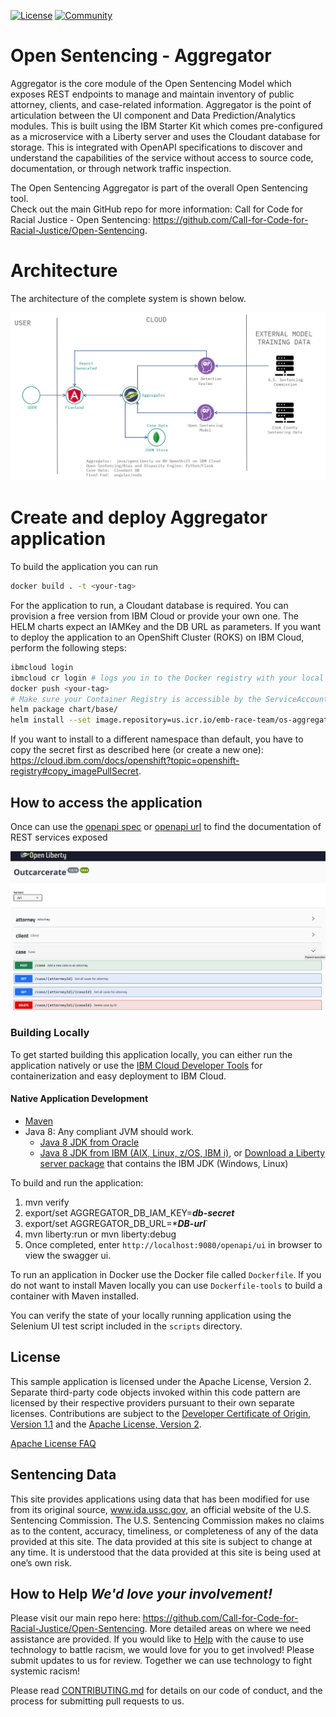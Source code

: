 [![License](https://img.shields.io/badge/License-Apache2-blue.svg)](https://www.apache.org/licenses/LICENSE-2.0) [![Community](https://img.shields.io/badge/Join-Community-blue.svg)](https://developer.ibm.com/callforcode/racial-justice/get-started/)

# Open Sentencing - Aggregator

Aggregator is the core module of the Open Sentencing Model which exposes REST endpoints to manage and maintain inventory of public attorney, clients, and case-related information. Aggregator is the point of articulation between the UI component and Data Prediction/Analytics modules. This is built using the IBM Starter Kit which comes pre-configured as a microservice with a Liberty server and uses the Cloudant database for storage. This is integrated with OpenAPI specifications to discover and understand the capabilities of the service without access to source code, documentation, or through network traffic inspection.

The Open Sentencing Aggregator is part of the overall Open Sentencing tool.  
Check out the main GitHub repo for more information: 
Call for Code for Racial Justice - Open Sentencing:  https://github.com/Call-for-Code-for-Racial-Justice/Open-Sentencing.

# Architecture
The architecture of the complete system is shown below.  

![Architecture Digaram](images/architecture.png)

# Create and deploy Aggregator application

To build the application you can run
```bash
docker build . -t <your-tag>
```
For the application to run, a Cloudant database is required. You can provision a free version from IBM Cloud or provide your own one. The HELM charts expect an IAMKey and the DB URL as parameters.
If you want to deploy the application to an OpenShift Cluster (ROKS) on IBM Cloud, perform the following steps:
```bash
ibmcloud login
ibmcloud cr login # logs you in to the Docker registry with your local Docker CLI
docker push <your-tag>
# Make sure your Container Registry is accessible by the ServiceAccount you are using, the default namespace and default ServiceAccount in an ROKS cluster are already integrated by default with the IBM Container Registry in your cloud account
helm package chart/base/
helm install --set image.repository=us.icr.io/emb-race-team/os-aggregator --set image.tag=helm-01 --set db.iamkey=<your-iam-key> --set db.url=https://<your-db-instance> aggregator os-aggregator-1.1.4.tgz --namespace deploy-test
```

If you want to install to a different namespace than default, you have to copy the secret first as described here (or create a new one): https://cloud.ibm.com/docs/openshift?topic=openshift-registry#copy_imagePullSecret.

## How to access the application

Once can use the [openapi spec](src/main/webapp/META-INF/openapi.yaml) or [openapi url](http://localhost:8090/openapi/ui/) to find the documentation of REST services exposed

![OpenAPI Specification](images/openapi.png)

### Building Locally

To get started building this application locally, you can either run the application natively or use the [IBM Cloud Developer Tools](https://cloud.ibm.com/docs/cli?topic=cloud-cli-getting-started) for containerization and easy deployment to IBM Cloud.

#### Native Application Development

* [Maven](https://maven.apache.org/install.html)
* Java 8: Any compliant JVM should work.
  * [Java 8 JDK from Oracle](http://www.oracle.com/technetwork/java/javase/downloads/index.html)
  * [Java 8 JDK from IBM (AIX, Linux, z/OS, IBM i)](http://www.ibm.com/developerworks/java/jdk/),
    or [Download a Liberty server package](https://developer.ibm.com/assets/wasdev/#filter/assetTypeFilters=PRODUCT)
    that contains the IBM JDK (Windows, Linux)

To build and run the application:
1. mvn verify
2. export/set AGGREGATOR_DB_IAM_KEY=***db-secret***
3. export/set AGGREGATOR_DB_URL=****DB-url***`
4. mvn liberty:run or mvn liberty:debug
5. Once completed, enter `http://localhost:9080/openapi/ui` in browser to view the swagger ui.

To run an application in Docker use the Docker file called `Dockerfile`. If you do not want to install Maven locally you can use `Dockerfile-tools` to build a container with Maven installed.

You can verify the state of your locally running application using the Selenium UI test script included in the `scripts` directory.

## License

This sample application is licensed under the Apache License, Version 2. Separate third-party code objects invoked within this code pattern are licensed by their respective providers pursuant to their own separate licenses. Contributions are subject to the [Developer Certificate of Origin, Version 1.1](https://developercertificate.org/) and the [Apache License, Version 2](https://www.apache.org/licenses/LICENSE-2.0.txt).

[Apache License FAQ](https://www.apache.org/foundation/license-faq.html#WhatDoesItMEAN)

## Sentencing Data

This site provides applications using data that has been modified for use from its original source, www.ida.ussc.gov, an official website of the U.S. Sentencing Commission. The U.S. Sentencing Commission makes no claims as to the content, accuracy, timeliness, or completeness of any of the data provided at this site. The data provided at this site is subject to change at any time. It is understood that the data provided at this site is being used at one’s own risk.

## How to Help  *We'd love your involvement!*
Please visit our main repo here: https://github.com/Call-for-Code-for-Racial-Justice/Open-Sentencing.  More detailed areas on where we need assistance are provided.
If you would like to [Help](https://developer.ibm.com/callforcode/racial-justice/) with the cause to use technology to battle racism, we would love for you to get involved!  Please submit updates to us for review. 
Together we can use technology to fight systemic racism!

Please read [CONTRIBUTING.md](https://github.com/Call-for-Code-for-Racial-Justice/Open-Sentencing/blob/master/CONTRIBUTING.md) for details on our code of conduct, and the process for submitting pull requests to us.
